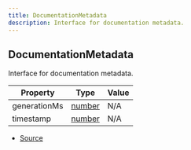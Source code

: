 ```yaml
---
title: DocumentationMetadata
description: Interface for documentation metadata.
---
```


## DocumentationMetadata

Interface for documentation metadata.

| Property | Type | Value |
| ----------- | ----------- | ----------- |
| generationMs | [number](https://developer.mozilla.org/en-US/docs/Web/JavaScript/Reference/Global_Objects/Number) | N/A |
| timestamp | [number](https://developer.mozilla.org/en-US/docs/Web/JavaScript/Reference/Global_Objects/Number) | N/A |


- [Source](https://github.com/neplextech/micro-docgen/blob/371ee6a0b1da9f772b4a8da6879190804ab8453b/src/documentation.ts#L62)